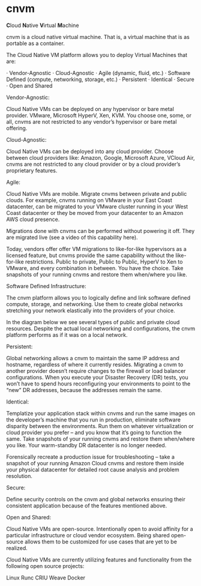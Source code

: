 # cnvm

<b>C</b>loud <b>N</b>ative <b>V</b>irtual <b>M</b>achine

cnvm is a cloud native virtual machine.  That is, a virtual machine that is as portable as a container.

The Cloud Native VM platform allows you to deploy Virtual Machines that are:
 
·      Vendor-Agnostic
·      Cloud-Agnostic
·      Agile (dynamic, fluid, etc.)
·      Software Defined (compute, networking, storage, etc.)
·      Persistent
·      Identical
·      Secure
·      Open and Shared
 
Vendor-Agnostic:
 
Cloud Native VMs can be deployed on any hypervisor or bare metal provider.  VMware, Microsoft HyperV, Xen, KVM.  You choose one, some, or all, cnvms are not restricted to any vendor’s hypervisor or bare metal offering.
 
Cloud-Agnostic:
 
Cloud Native VMs can be deployed into any cloud provider.  Choose between cloud providers like: Amazon, Google, Microsoft Azure, VCloud Air, cnvms are not restricted to any cloud provider or by a cloud provider’s proprietary features.

Agile:
 
Cloud Native VMs are mobile.  Migrate cnvms between  private and public clouds.  For example, cnvms running on VMware in your East Coast datacenter, can be migrated to your VMware cluster running in your West Coast datacenter or they be moved from your datacenter to an Amazon AWS cloud presence. 
 
Migrations done with cnvms can be performed without powering it off.  They are migrated live (see a video of this capability here).
 
Today, vendors offer offer VM migrations to like-for-like hypervisors as a licensed feature, but cnvms provide the same capability without the like-for-like restrictions.  Public to private, Public to Public, HyperV to Xen to VMware, and every combination in between.  You have the choice.
Take snapshots of your running cnvms and restore them when/where you like. 
 
Software Defined Infrastructure:
 
The cnvm platform allows you to logically define and link software defined compute, storage, and networking.  Use them to create global networks stretching your network elastically into the providers of your choice.
 
In the diagram below we see several types of public and private cloud resources.  Despite the actual local networking and configurations, the cnvm platform performs as if it was on a local network.  

Persistent:

Global networking allows a cnvm to maintain the same IP address and hostname, regardless of where it currently resides.  Migrating a cnvm to another provider doesn’t require changes to the firewall or load balancer configurations.  When you execute your Disaster Recovery (DR) tests, you won’t have to spend hours reconfiguring your environments to point to the “new” DR addresses, because the addresses remain the same.

Identical:

Templatize your application stack within cnvms and run the same images on the developer’s machine that you run in production, eliminate software disparity between the environments.  Run them on whatever virtualization or cloud provider you prefer – and you know that it’s going to function the same.
Take snapshots of your running cnvms and restore them when/where you like.  Your warm-standby DR datacenter is no longer needed.

Forensically recreate a production issue for troubleshooting – take a snapshot of your running Amazon Cloud cnvms and restore them inside your physical datacenter for detailed root cause analysis and problem resolution.
 
Secure:
 
Define security controls on the cnvm and global networks ensuring their consistent application because of the features mentioned above.
 
Open and Shared:
 
Cloud Native VMs are open-source.  Intentionally open to avoid affinity for a particular infrastructure or cloud vendor ecosystem.  Being shared open-source allows them to be customized for use cases that are yet to be realized.

Cloud Native VMs are currently utilizing features and functionality from the following open source projects:

Linux 
Runc
CRIU
Weave
Docker
